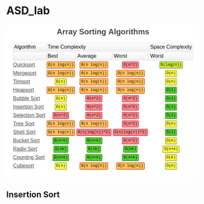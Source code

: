 # ASD_lab

![Complexity](https://github.com/Victor-Danilov/ASD_lab/blob/main/msc/Complexity.png)

## Insertion Sort




<!--<a href="https://github.com/Victor-Danilov">
  <img align="center" width="49%" src="./metrics.plugin.licenses.svg" />
</a>
</br>
<a href="https://github.com/Victor-Danilov">
  <img align="center" width="49%" src="./metrics.plugin.licenses.ratio.svg" />
</a>-->
